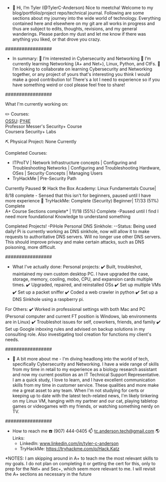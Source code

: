 - 👋 Hi, I’m Tyler (@TylerC-Anderson)
Nice to meetcha! Welcome to my blog/portfolio/project repo/technical journal. Following are some sections about my journey into the wide world of technology. Everything contained here and elsewhere on my git are all works in progress and thus are subject to edits, thoughts, revisions, and my general wanderings. Please pardon my dust and let me know if there was anything you liked, or that drove you crazy.


#################

- In summary:
👀 I’m interested in Cybersecurity and Networking
🌱 I’m currently learning Networking (A+ and Net+), Linux, Python, and CtFs.
🤝 I’m looking to collaborate on learning Cybersecurity and Networking together, or any project of yours that's interesting you think I would make a good contribution to! There's a lot I need to experience so if you have something weird or cool please feel free to share!

#################

What I'm currently working on:

✏️ Courses:<br>
    [OSSU](https://github.com/ossu/computer-science): [PY4E](https://www.py4e.com/lessons)<br>
    Professor Messer's Security+ Course<br>
    Coursera Security+ Labs<br>

⛏️ Physical Project:   None Currently


Completed Courses:
  - ITProTV 
        | Network Infrastructure concepts
        | Configuring and Troubleshooting Networks
        | Configuring and Troubleshooting Hardware, OSes
        | Security Concepts
        | Managing Users
  - TryHackMe
        | Pre-Security Path

Currently Paused
🛠 Hack the Box Academy:   Linux Fundamentals Course| 8/18 complete - Sensed that this isn't for beginners,
                                                                      paused until I have more experience
👾 TryHackMe:             Complete (Security) Beginner| 17/33 (51%) Complete                                                                       
A+ Course Sections complete* | 11/18 (55%) Complete
  -Paused until I find I need more foundational Knowledge to understand something

Completed Projects!
-PiHole Personal DNS Sinkhole:
--Status: Being used daily! Pi is currently working as DNS sinkhole, now will allow it to make requests to authoritative DNS servers. Will no longer use other DNS servers. This should improve privacy and make certain attacks, such as DNS poisoning, more difficult.

#################

- What I've actually done:
Personal projects:
✔️ Built, troubleshot, maintained my own custom desktop PC. I have upgraded the case, storage, memory, cooling, mobo, CPU, and expansion cards multiple times.
✔️ Upgraded, repaired, and reinstalled OSs
✔️ Set up multiple VMs
✔️ Set up a packet sniffer
✔️ Coded a web crawler in python
✔️ Set up a DNS Sinkhole using a raspberry pi.

For Others:
✔️ Worked in professional settings with both Mac and PC (Personal computer and current FT position is Windows, lab environments are in Linux)
✔️ Troubleshot issues for self, coworkers, friends, and family
✔️ Set up Google inboxing rules and advised on backup solutions in my consulting role. Also investigating tool creation for functions my client's needs.

#################

- 🖖 A bit more about me - 
I'm diving headlong into the world of tech, specifically Cybersecurity and Networking. I have a wide range of skills from my time in retail to my experience as a biology research assistant and now my current position as an IT Technical Support Representative. I am a quick study, I love to learn, and I have excellent communication skills from my time in customer service. These qualities and more make me a great asset to any team. When I'm not studying for certs or keeping up to date with the latest tech-related news, I'm likely tinkering on my Linux VM, hanging with my partner and our cat, playing tabletop games or videogames with my friends, or watching something nerdy on TV.


#################

- How to reach me 
☎️ (907) 444-0405
📫 tc.anderson.tech@gmail.com
🌎 Links: 
    - LinkedIn: www.linkedin.com/in/tyler-c-anderson
    - TryHackMe: https://tryhackme.com/p/Hack.Katz


*NOTES: I am skipping around in A+ to teach me the most relevant skills to my goals. I do not plan on completing it or getting the cert for this, only to prep for the Net+ and Sec+, which seem more relevant to me. I will revisit the A+ sections as necessary in the future

<!---
TylerC-Anderson/TylerC-Anderson is a ✨ special ✨ repository because its `README.md` (this file) appears on your GitHub profile.
You can click the Preview link to take a look at your changes.
--->
